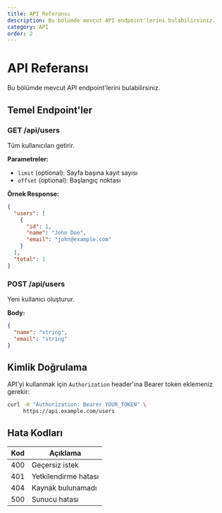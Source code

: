 ```yaml
---
title: API Referansı
description: Bu bölümde mevcut API endpoint'lerini bulabilirsiniz.
category: API
order: 2
---
```


# API Referansı

Bu bölümde mevcut API endpoint'lerini bulabilirsiniz.

## Temel Endpoint'ler

### GET /api/users
Tüm kullanıcıları getirir.

**Parametreler:**
- `limit` (optional): Sayfa başına kayıt sayısı
- `offset` (optional): Başlangıç noktası

**Örnek Response:**
```json
{
  "users": [
    {
      "id": 1,
      "name": "John Doe",
      "email": "john@example.com"
    }
  ],
  "total": 1
}
```

### POST /api/users
Yeni kullanıcı oluşturur.

**Body:**
```json
{
  "name": "string",
  "email": "string"
}
```

## Kimlik Doğrulama

API'yi kullanmak için `Authorization` header'ına Bearer token eklemeniz gerekir:

```bash
curl -H "Authorization: Bearer YOUR_TOKEN" \
     https://api.example.com/users
```

## Hata Kodları

| Kod | Açıklama |
|-----|----------|
| 400 | Geçersiz istek |
| 401 | Yetkilendirme hatası |
| 404 | Kaynak bulunamadı |
| 500 | Sunucu hatası | 